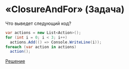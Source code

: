 # «ClosureAndFor» (Задача)

Что выведет следующий код?

```cs
var actions = new List<Action>();
for (int i = 0; i < 3; i++)
  actions.Add(() => Console.WriteLine(i));
foreach (var action in actions)
  action();
```

[Решение](./ClosureAndFor-S.md)